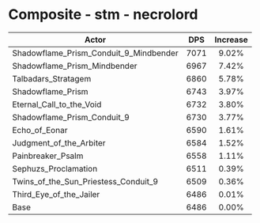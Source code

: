 # Composite - stm - necrolord
| Actor | DPS | Increase |
|---|:---:|:---:|
|Shadowflame_Prism_Conduit_9_Mindbender|7071|9.02%|
|Shadowflame_Prism_Mindbender|6967|7.42%|
|Talbadars_Stratagem|6860|5.78%|
|Shadowflame_Prism|6743|3.97%|
|Eternal_Call_to_the_Void|6732|3.80%|
|Shadowflame_Prism_Conduit_9|6730|3.77%|
|Echo_of_Eonar|6590|1.61%|
|Judgment_of_the_Arbiter|6584|1.52%|
|Painbreaker_Psalm|6558|1.11%|
|Sephuzs_Proclamation|6511|0.39%|
|Twins_of_the_Sun_Priestess_Conduit_9|6509|0.36%|
|Third_Eye_of_the_Jailer|6486|0.01%|
|Base|6486|0.00%|
